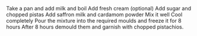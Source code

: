 Take a pan and add milk and boil
Add fresh cream (optional)
Add sugar  and chopped pistas
Add saffron milk and cardamom powder
Mix it well
Cool completely
Pour the mixture into the required moulds and freeze it for 8 hours
After 8 hours demould them and garnish with chopped pistachios.
